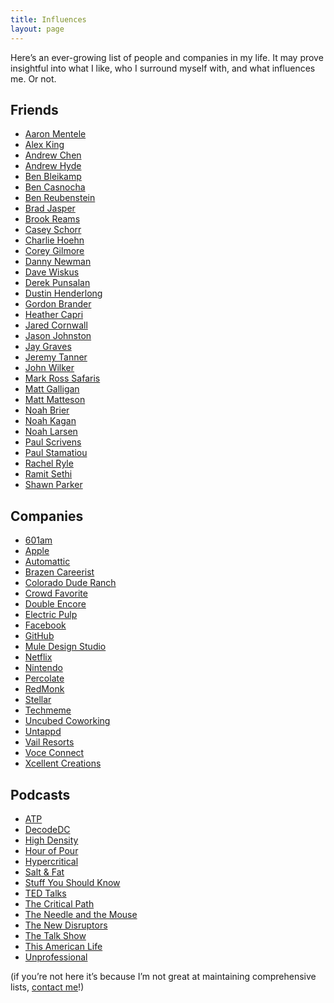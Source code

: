 ```yaml
---
title: Influences
layout: page
---
```

Here&#8217;s an ever-growing list of people and companies in my life. It may prove insightful into what I like, who I surround myself with, and what influences me. Or not.

<div class="linkcat">
  <h2 class="linkcattitle">
    Friends
  </h2>
  
  <div id="catid185">
    <ul class="xoxo blogroll">
      <li class="brlink">
        <a href="http://charisma18.com/">Aaron Mentele</a>
      </li>
      <li class="brlink">
        <a href="http://alexking.org/">Alex King</a>
      </li>
      <li class="brlink">
        <a href="http://andrewchenblog.com/">Andrew Chen</a>
      </li>
      <li class="brlink">
        <a href="http://andrewhy.de/">Andrew Hyde</a>
      </li>
      <li class="brlink">
        <a href="http://www.bleikamp.com/">Ben Bleikamp</a>
      </li>
      <li class="brlink">
        <a href="http://casnocha.com/blog">Ben Casnocha</a>
      </li>
      <li class="brlink">
        <a href="http://benr75.com/">Ben Reubenstein</a>
      </li>
      <li class="brlink">
        <a href="http://bradjasper.com/">Brad Jasper</a>
      </li>
      <li class="brlink">
        <a href="http://brook.reams.me/">Brook Reams</a>
      </li>
      <li class="brlink">
        <a href="http://www.caseyschorr.com/">Casey Schorr</a>
      </li>
      <li class="brlink">
        <a href="http://charliehoehn.com/">Charlie Hoehn</a>
      </li>
      <li class="brlink">
        <a href="http://coreygilmore.com/">Corey Gilmore</a>
      </li>
      <li class="brlink">
        <a href="http://www.dannynewman.com/">Danny Newman</a>
      </li>
      <li class="brlink">
        <a href="http://betterelevation.com/">Dave Wiskus</a>
      </li>
      <li class="brlink">
        <a href="http://5thirtyone.com/">Derek Punsalan</a>
      </li>
      <li class="brlink">
        <a href="http://dustinhenderlong.com/">Dustin Henderlong</a>
      </li>
      <li class="brlink">
        <a href="http://gordonbrander.com/">Gordon Brander</a>
      </li>
      <li class="brlink">
        <a href="http://heathercapri.com/">Heather Capri</a>
      </li>
      <li class="brlink">
        <a href="http://www.jaredcornwall.com/">Jared Cornwall</a>
      </li>
      <li class="brlink">
        <a href="http://css3pie.com/">Jason Johnston</a>
      </li>
      <li class="brlink">
        <a href="http://skabber.com/">Jay Graves</a>
      </li>
      <li class="brlink">
        <a href="http://jeremytanner.com/">Jeremy Tanner</a>
      </li>
      <li class="brlink">
        <a href="http://johnwilker.com/">John Wilker</a>
      </li>
      <li class="brlink">
        <a href="http://markrosssafaris.com/">Mark Ross Safaris</a>
      </li>
      <li class="brlink">
        <a href="http://mgalligan.com/">Matt Galligan</a>
      </li>
      <li class="brlink">
        <a href="http://www.mattmatteson.com/">Matt Matteson</a>
      </li>
      <li class="brlink">
        <a href="http://www.noahbrier.com/">Noah Brier</a>
      </li>
      <li class="brlink">
        <a href="http://okdork.com/">Noah Kagan</a>
      </li>
      <li class="brlink">
        <a href="http://www.mentalx.com/">Noah Larsen</a>
      </li>
      <li class="brlink">
        <a href="http://paulscrivens.com/">Paul Scrivens</a>
      </li>
      <li class="brlink">
        <a href="http://paulstamatiou.com/">Paul Stamatiou</a>
      </li>
      <li class="brlink">
        <a href="http://onceinaryle.com/">Rachel Ryle</a>
      </li>
      <li class="brlink">
        <a href="http://www.iwillteachyoutoberich.com/">Ramit Sethi</a>
      </li>
      <li class="brlink">
        <a href="http://top-frog.com/">Shawn Parker</a>
      </li>
    </ul>
  </div>
</div>

<!-- end[WP Render Blogroll Links 2.1.7] -->

<!-- start[WP Render Blogroll Links 2.1.7] -->

<div class="linkcat">
  <h2 class="linkcattitle">
    Companies
  </h2>
  
  <div id="catid187">
    <ul class="xoxo blogroll">
      <li class="brlink">
        <a href="http://601am.com/">601am</a>
      </li>
      <li class="brlink">
        <a href="http://apple.com/">Apple</a>
      </li>
      <li class="brlink">
        <a href="http://automattic.com/">Automattic</a>
      </li>
      <li class="brlink">
        <a href="http://www.brazencareerist.com/">Brazen Careerist</a>
      </li>
      <li class="brlink">
        <a href="http://blackmtnranch.com/" title="Black Mountain Ranch outside Vail, Colorado">Colorado Dude Ranch</a>
      </li>
      <li class="brlink">
        <a href="http://crowdfavorite.com/">Crowd Favorite</a>
      </li>
      <li class="brlink">
        <a href="http://www.doubleencore.com/">Double Encore</a>
      </li>
      <li class="brlink">
        <a href="http://electricpulp.com/">Electric Pulp</a>
      </li>
      <li class="brlink">
        <a href="http://facebook.com/">Facebook</a>
      </li>
      <li class="brlink">
        <a href="http://github.com/">GitHub</a>
      </li>
      <li class="brlink">
        <a href="http://muledesign.com/">Mule Design Studio</a>
      </li>
      <li class="brlink">
        <a href="http://netflix.com/">Netflix</a>
      </li>
      <li class="brlink">
        <a href="http://www.nintendo.com/">Nintendo</a>
      </li>
      <li class="brlink">
        <a href="http://percolate.com/">Percolate</a>
      </li>
      <li class="brlink">
        <a href="http://redmonk.com/">RedMonk</a>
      </li>
      <li class="brlink">
        <a href="http://stellar.io/">Stellar</a>
      </li>
      <li class="brlink">
        <a href="http://techmeme.com/">Techmeme</a>
      </li>
      <li class="brlink">
        <a href="http://www.uncubedspace.com/">Uncubed Coworking</a>
      </li>
      <li class="brlink">
        <a href="http://untappd.com/">Untappd</a>
      </li>
      <li class="brlink">
        <a href="https://www.snow.com/">Vail Resorts</a>
      </li>
      <li class="brlink">
        <a href="http://voceconnect.com/">Voce Connect</a>
      </li>
      <li class="brlink">
        <a href="http://www.xcellentcreations.com/">Xcellent Creations</a>
      </li>
    </ul>
  </div>
</div>

<!-- end[WP Render Blogroll Links 2.1.7] -->

<!-- start[WP Render Blogroll Links 2.1.7] -->

<div class="linkcat">
  <h2 class="linkcattitle">
    Podcasts
  </h2>
  
  <div id="catid188">
    <ul class="xoxo blogroll">
      <li class="brlink">
        <a href="http://atp.fm/">ATP</a>
      </li>
      <li class="brlink">
        <a href="http://www.muleradio.net/decodedc/">DecodeDC</a>
      </li>
      <li class="brlink">
        <a href="http://5by5.tv/hd">High Density</a>
      </li>
      <li class="brlink">
        <a href="http://muleradio.net/hourofpour/">Hour of Pour</a>
      </li>
      <li class="brlink">
        <a href="http://5by5.tv/hypercritical">Hypercritical</a>
      </li>
      <li class="brlink">
        <a href="http://muleradio.net/saltandfat/">Salt & Fat</a>
      </li>
      <li class="brlink">
        <a href="http://entertainment.howstuffworks.com/hsw-shows/stuff-you-should-know-podcast.htm">Stuff You Should Know</a>
      </li>
      <li class="brlink">
        <a href="http://www.ted.com/talks">TED Talks</a>
      </li>
      <li class="brlink">
        <a href="http://5by5.tv/criticalpath">The Critical Path</a>
      </li>
      <li class="brlink">
        <a href="http://theneedleandthemouse.com">The Needle and the Mouse</a>
      </li>
      <li class="brlink">
        <a href="http://www.muleradio.net/newdisruptors/">The New Disruptors</a>
      </li>
      <li class="brlink">
        <a href="http://muleradio.net/thetalkshow/">The Talk Show</a>
      </li>
      <li class="brlink">
        <a href="http://www.thisamericanlife.org">This American Life</a>
      </li>
      <li class="brlink">
        <a href="http://www.muleradio.net/unprofessional/">Unprofessional</a>
      </li>
    </ul>
  </div>
</div>

<!-- end[WP Render Blogroll Links 2.1.7] -->

(if you&#8217;re not here it&#8217;s because I&#8217;m not great at maintaining comprehensive lists, [contact me][1]!)

 [1]: /about/